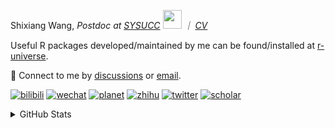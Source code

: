 
<p>Shixiang Wang, <em>Postdoc at <a href="https://sysucc.org.cn/">SYSUCC</a> <img src="https://media.giphy.com/media/WUlplcMpOCEmTGBtBW/giphy.gif" width="30">  ｜ <a href="https://shixiangwang.github.io/cv-shixiang/">CV</a>
</em></p>

Useful R packages developed/maintained by me can be found/installed at [r-universe](https://shixiangwang.r-universe.dev/).

💬 Connect to me by
[discussions](https://github.com/ShixiangWang/self-study/discussions) or [email](mailto:shixiang1994wang@gmail.com). 

[![bilibili](https://img.shields.io/badge/王诗翔-B站-yellow)](https://space.bilibili.com/11553374) [![wechat](https://img.shields.io/badge/王诗翔-微信公众号-important)](https://shixiangwang.github.io/home/logo/qrcode.jpg) [![planet](https://img.shields.io/badge/王诗翔-知识星球-blueviolet)](https://t.zsxq.com/rBqbIei)  [![zhihu](https://img.shields.io/badge/王诗翔-知乎-blue)](https://www.zhihu.com/people/shixiangwang) [![twitter](https://img.shields.io/badge/WangShxiang-twitter-ff69b4)](https://twitter.com/WangShxiang) [![scholar](https://img.shields.io/badge/ShixiangWang-Scholar-00ffff)](https://scholar.google.com/citations?user=FvNp0NkAAAAJ) 

<details>
 
<summary>GitHub Stats</summary>


<!--START_SECTION:waka-->
**🐱 My GitHub Data** 

> 📦 5.0 MB Used in GitHub's Storage 
 > 
> 🏆 614 Contributions in the Year 2024
 > 
> 🚫 Not Opted to Hire
 > 
> 📜 92 Public Repositories 
 > 
> 🔑 29 Private Repositories 
 > 
**I'm an Early 🐤** 

```text
🌞 Morning                2161 commits        ████░░░░░░░░░░░░░░░░░░░░░   15.80 % 
🌆 Daytime                5579 commits        ██████████░░░░░░░░░░░░░░░   40.79 % 
🌃 Evening                5065 commits        █████████░░░░░░░░░░░░░░░░   37.04 % 
🌙 Night                  871 commits         ██░░░░░░░░░░░░░░░░░░░░░░░   06.37 % 
```
📅 **I'm Most Productive on Wednesday** 

```text
Monday                   2083 commits        ████░░░░░░░░░░░░░░░░░░░░░   15.23 % 
Tuesday                  2437 commits        ████░░░░░░░░░░░░░░░░░░░░░   17.82 % 
Wednesday                2532 commits        █████░░░░░░░░░░░░░░░░░░░░   18.51 % 
Thursday                 2049 commits        ████░░░░░░░░░░░░░░░░░░░░░   14.98 % 
Friday                   2274 commits        ████░░░░░░░░░░░░░░░░░░░░░   16.63 % 
Saturday                 996 commits         ██░░░░░░░░░░░░░░░░░░░░░░░   07.28 % 
Sunday                   1305 commits        ██░░░░░░░░░░░░░░░░░░░░░░░   09.54 % 
```


**I Mostly Code in R** 

```text
R                        87 repos            ██████████████░░░░░░░░░░░   54.37 % 
Shell                    11 repos            ██░░░░░░░░░░░░░░░░░░░░░░░   06.88 % 
JavaScript               7 repos             █░░░░░░░░░░░░░░░░░░░░░░░░   04.38 % 
Jupyter Notebook         5 repos             █░░░░░░░░░░░░░░░░░░░░░░░░   03.12 % 
Rust                     4 repos             █░░░░░░░░░░░░░░░░░░░░░░░░   02.50 % 
```




 Last Updated on 24/05/2024 18:50:27 UTC
<!--END_SECTION:waka-->

> These Readme stats are generated using github action [awesome-readme-stats](https://github.com/anmol098/waka-readme-stats)

-----

**NOTE: Top languages does not indicate my skill level or anything like that. It is just a metric of which languages have been hosted by me on GitHub based on the usage across repositories.**

</details>
